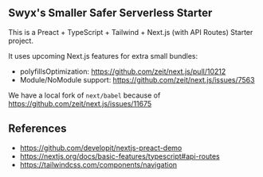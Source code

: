 ## Swyx's Smaller Safer Serverless Starter

This is a Preact + TypeScript + Tailwind + Next.js (with API Routes) Starter project.

It uses upcoming Next.js features for extra small bundles:

- polyfillsOptimization: https://github.com/zeit/next.js/pull/10212
- Module/NoModule support: https://github.com/zeit/next.js/issues/7563

We have a local fork of `next/babel` because of https://github.com/zeit/next.js/issues/11675

## References

- https://github.com/developit/nextjs-preact-demo
- https://nextjs.org/docs/basic-features/typescript#api-routes
- https://tailwindcss.com/components/navigation
